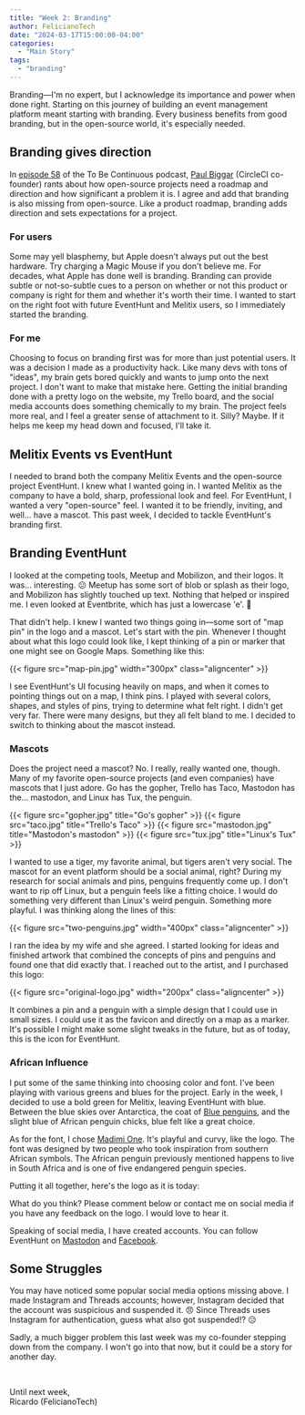 ```yaml
---
title: "Week 2: Branding"
author: FelicianoTech
date: "2024-03-17T15:00:00-04:00"
categories:
  - "Main Story"
tags:
  - "branding"
---
```


Branding—I'm no expert, but I acknowledge its importance and power when done right.
Starting on this journey of building an event management platform meant starting with branding.
Every business benefits from good branding, but in the open-source world, it's especially needed.


## Branding gives direction

In [episode 58](https://www.heavybit.com/library/podcasts/to-be-continuous/ep-58-no-roadmap-for-open-source) of the To Be Continuous podcast, [Paul Biggar](https://www.linkedin.com/in/paulbiggar/) (CircleCI co-founder) rants about how open-source projects need a roadmap and direction and how significant a problem it is.
I agree and add that branding is also missing from open-source.
Like a product roadmap, branding adds direction and sets expectations for a project.

### For users

Some may yell blasphemy, but Apple doesn't always put out the best hardware.
Try charging a Magic Mouse if you don't believe me.
For decades, what Apple has done well is branding.
Branding can provide subtle or not-so-subtle cues to a person on whether or not this product or company is right for them and whether it's worth their time.
I wanted to start on the right foot with future EventHunt and Melitix users, so I immediately started the branding.

### For me

Choosing to focus on branding first was for more than just potential users.
It was a decision I made as a productivity hack.
Like many devs with tons of "ideas", my brain gets bored quickly and wants to jump onto the next project.
I don't want to make that mistake here.
Getting the initial branding done with a pretty logo on the website, my Trello board, and the social media accounts does something chemically to my brain.
The project feels more real, and I feel a greater sense of attachment to it.
Silly? Maybe.
If it helps me keep my head down and focused, I'll take it.


## Melitix Events vs EventHunt

I needed to brand both the company Melitix Events and the open-source project EventHunt.
I knew what I wanted going in.
I wanted Melitix as the company to have a bold, sharp, professional look and feel.
For EventHunt, I wanted a very "open-source" feel.
I wanted it to be friendly, inviting, and well… have a mascot.
This past week, I decided to tackle EventHunt's branding first.


## Branding EventHunt

I looked at the competing tools, Meetup and Mobilizon, and their logos.
It was… interesting. 😕
Meetup has some sort of blob or splash as their logo, and Mobilizon has slightly touched up text.
Nothing that helped or inspired me.
I even looked at Eventbrite, which has just a lowercase 'e'. :shrug:

That didn't help.
I knew I wanted two things going in—some sort of "map pin" in the logo and a mascot.
Let's start with the pin.
Whenever I thought about what this logo could look like, I kept thinking of a pin or marker that one might see on Google Maps.
Something like this:

{{< figure src="map-pin.jpg" width="300px" class="aligncenter" >}}

I see EventHunt's UI focusing heavily on maps, and when it comes to pointing things out on a map, I think pins.
I played with several colors, shapes, and styles of pins, trying to determine what felt right.
I didn't get very far.
There were many designs, but they all felt bland to me.
I decided to switch to thinking about the mascot instead.

### Mascots

Does the project need a mascot? No.
I really, really wanted one, though.
Many of my favorite open-source projects (and even companies) have mascots that I just adore.
Go has the gopher, Trello has Taco, Mastodon has the… mastodon, and Linux has Tux, the penguin.

<style type="text/CSS">
.side2side{
    display:flex;
    flex-wrap:wrap;
    justify-content: center;
}
.side2side figure{
    max-width: 300px;
}
</style>
<div class="side2side">
{{< figure src="gopher.jpg" title="Go's gopher" >}}
{{< figure src="taco.jpg" title="Trello's Taco" >}}
{{< figure src="mastodon.jpg" title="Mastodon's mastodon" >}}
{{< figure src="tux.jpg" title="Linux's Tux" >}}
</div>

I wanted to use a tiger, my favorite animal, but tigers aren't very social.
The mascot for an event platform should be a social animal, right?
During my research for social animals and pins, penguins frequently come up.
I don't want to rip off Linux, but a penguin feels like a fitting choice.
I would do something very different than Linux's weird penguin.
Something more playful.
I was thinking along the lines of this:

{{< figure src="two-penguins.jpg" width="400px" class="aligncenter" >}}

I ran the idea by my wife and she agreed.
I started looking for ideas and finished artwork that combined the concepts of pins and penguins and found one that did exactly that.
I reached out to the artist, and I purchased this logo:

{{< figure src="original-logo.jpg" width="200px" class="aligncenter" >}}

It combines a pin and a penguin with a simple design that I could use in small sizes.
I could use it as the favicon and directly on a map as a marker.
It's possible I might make some slight tweaks in the future, but as of today, this is the icon for EventHunt.

### African Influence

I put some of the same thinking into choosing color and font.
I've been playing with various greens and blues for the project.
Early in the week, I decided to use a bold green for Melitix, leaving EventHunt with blue.
Between the blue skies over Antarctica, the coat of [Blue penguins](https://www.aquariumofpacific.org/onlinelearningcenter/species/little_blue_penguin), and the slight blue of African penguin chicks, blue felt like a great choice.

As for the font, I chose [Madimi One](https://tavatake.github.io/madimi-website/).
It's playful and curvy, like the logo.
The font was designed by two people who took inspiration from southern African symbols.
The African penguin previously mentioned happens to live in South Africa and is one of five endangered penguin species.

Putting it all together, here's the logo as it is today:



What do you think?
Please comment below or contact me on social media if you have any feedback on the logo.
I would love to hear it.

Speaking of social media, I have created accounts.
You can follow EventHunt on [Mastodon](https://nanobyte.cafe/@EventHunt) and [Facebook](https://www.facebook.com/EventHuntHQ).

## Some Struggles

You may have noticed some popular social media options missing above.
I made Instagram and Threads accounts; however, Instagram decided that the account was suspicious and suspended it. :angry:
Since Threads uses Instagram for authentication, guess what also got suspended!? :expressionless:

Sadly, a much bigger problem this last week was my co-founder stepping down from the company.
I won't go into that now, but it could be a story for another day.

<br />

Until next week,  
Ricardo (FelicianoTech)
